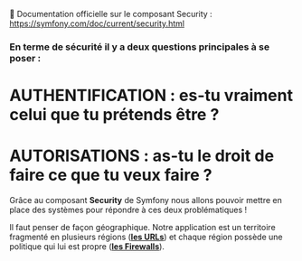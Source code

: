 📖 Documentation officielle sur le composant Security : https://symfony.com/doc/current/security.html 


### En terme de sécurité il y a deux questions principales à se poser :

# AUTHENTIFICATION : es-tu vraiment celui que tu prétends être ? 

# AUTORISATIONS : as-tu le droit de faire ce que tu veux faire ? 

Grâce au composant **Security** de Symfony nous allons pouvoir mettre en place des systèmes pour répondre à ces deux problématiques !

Il faut penser de façon géographique. Notre application est un territoire fragmenté en plusieurs régions (<u>**les URLs**</u>) et chaque région possède une politique qui lui est propre (<u>**les Firewalls**</u>). 